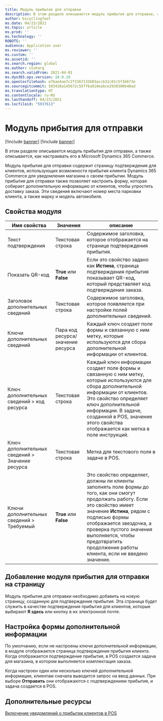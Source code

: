 ```yaml
---
title: Модуль прибытия для отправки
description: В этом разделе описывается модуль прибытия для отправки, а также описывается, как настраивать его в Microsoft Dynamics 365 Commerce.
author: bicyclingfool
ms.date: 04/23/2021
ms.topic: article
ms.prod: ''
ms.technology: ''
ROBOTS: ''
audience: Application user
ms.reviewer: ''
ms.custom: ''
ms.assetid: ''
ms.search.region: global
ms.author: stuharg
ms.search.validFrom: 2021-04-01
ms.dyn365.ops.version: 10.0.19
ms.openlocfilehash: e7bae4ae7c2f3367132b03accb31c01c5f3b673e
ms.sourcegitcommit: 593438a145672c55ff6a910eabce2939300b40ad
ms.translationtype: HT
ms.contentlocale: ru-RU
ms.lasthandoff: 04/23/2021
ms.locfileid: "5937613"
---
```

# <a name="check-in-for-pickup-module"></a>Модуль прибытия для отправки

[!include [banner](includes/banner.md)]
[!include [banner](includes/preview-banner.md)]

В этом разделе описывается модуль прибытия для отправки, а также описывается, как настраивать его в Microsoft Dynamics 365 Commerce.

Модуль прибытия для отправки содержит страницу подтверждения для клиентов, использующих возможности прибытия клиента Dynamics 365 Commerce для уведомления магазина о своем прибытии. Модуль прибытия для отправки также позволяет настроить форму, которая собирает дополнительную информацию от клиентов, чтобы упростить доставку заказа. Эти сведения включают номер места парковки клиента, а также марку и модель автомобиля. 

## <a name="module-properties"></a>Свойства модуля

| Имя свойства | Значения | описание |
|---------------|--------|-------------|
| Текст подтверждения | Текстовая строка | Содержимое заголовка, которое отображается на странице подтверждения прибытия. |
| Показать QR-код | **True** или **False** | Если это свойство задано как **Истина**, страница подтверждения прибытия показывает QR-код, который представляет код подтверждения заказа. |
| Заголовок дополнительных сведений | Текстовая строка | Содержимое заголовка, которое появляется при настройке полей дополнительных сведений. |
| Ключи дополнительных сведений | Пара код ресурса/значение ресурса | Каждый ключ создает поле формы и связанную с ним метку, которые используются для сбора дополнительной информации от клиентов. |
| Ключ дополнительных сведений \> код ресурса | Текстовая строка | Каждый ключ информации создает поле формы и связанную с ним метку, которые используются для сбора дополнительной информации от клиентов. Это свойство определяет ключ дополнительной информации. В задаче, созданной в POS, значение этого свойства отображается как метка в поле инструкций. |
| Ключ дополнительных сведений \> Значение ресурса | Текстовая строка | Метка для текстового поля в задаче в POS. |
| Ключи дополнительных сведений \> Требуемый | **True** или **False** | Это свойство определяет, должны ли клиенты заполнять поле формы до того, как они смогут продолжать работу. Если это свойство имеет значение **Истина**, рядом с подписью формы отображается звездочка, а проверка пустого значения выполняется, чтобы предотвратить продолжение работы клиента, если не введено значение. |

## <a name="add-the-check-in-for-pickup-module-to-a-page"></a>Добавление модуля прибытия для отправки на страницу

Модуль прибытия для отправки необходимо добавить на новую страницу, созданную для подтверждения прибытия. Эта страница будет служить в качестве подтверждения прибытия для клиентов, которые выбирают **Я здесь** или кнопку в их электронной почте. 

## <a name="configure-the-additional-information-form"></a>Настройка формы дополнительной информации

По умолчанию, если не настроены ключи дополнительной информации, в модуле отображается страница подтверждения прибытия клиента. Когда отображается подтверждение прибытия, в POS создается задача для магазина, в котором выполняется комплектация заказа.

Когда настроен один или несколько ключей дополнительной информации, клиентам сначала выводится запрос на ввод данных. При выборе **Отправить** они отображаются с подтверждением прибытия, и задача создается в POS. 

## <a name="additional-resources"></a>Дополнительные ресурсы

[Включение уведомлений о прибытии клиентов в POS](enable-customer-check-in.md)
